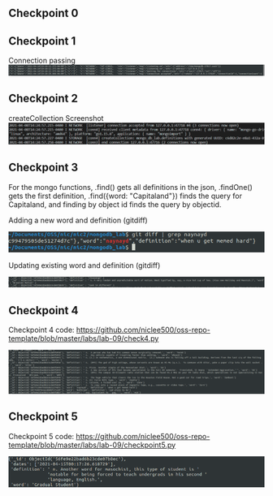 ## Checkpoint 0


## Checkpoint 1
Connection passing
![alt text](https://github.com/niclee500/oss-repo-template/blob/master/labs/lab-09/Selection_001.png)

## Checkpoint 2
createCollection Screenshot
![alt text](https://github.com/niclee500/oss-repo-template/blob/master/labs/lab-09/Selection_007.png)

## Checkpoint 3
For the mongo functions, .find() gets all definitions in the json, .findOne() gets the first definition, .find({word: "Capitaland"}) finds the query for Capitaland,
and finding by object id finds the query by objectid.

Adding a new word and definition (gitdiff)

![alt text](https://github.com/niclee500/oss-repo-template/blob/master/labs/lab-09/Selection_002.png)

Updating existing word and definition (gitdiff)

![alt text](https://github.com/niclee500/oss-repo-template/blob/master/labs/lab-09/Selection_003.png)

## Checkpoint 4
Checkpoint 4 code:
https://github.com/niclee500/oss-repo-template/blob/master/labs/lab-09/check4.py

![alt text](https://github.com/niclee500/oss-repo-template/blob/master/labs/lab-09/Selection_005.png)

## Checkpoint 5
Checkpoint 5 code:
https://github.com/niclee500/oss-repo-template/blob/master/labs/lab-09/checkpoint5.py

![alt text](https://github.com/niclee500/oss-repo-template/blob/master/labs/lab-09/Selection_006.png)
